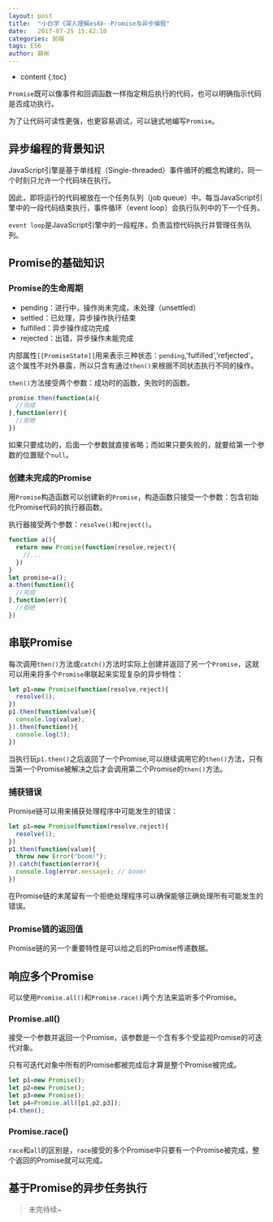 ```yaml
---
layout: post
title:  "小白学《深入理解es6》--Promise与异步编程"
date:   2017-07-25 15:42:10
categories: 前端
tags: ES6
author: 薛彬
---
```


* content
{:toc}





`Promise`既可以像事件和回调函数一样指定稍后执行的代码，也可以明确指示代码是否成功执行。

为了让代码可读性更强，也更容易调试，可以链式地编写`Promise`。

## 异步编程的背景知识

JavaScript引擎是基于单线程（Single-threaded）事件循环的概念构建的，同一个时刻只允许一个代码块在执行。

因此，即将运行的代码被放在一个任务队列（job queue）中。每当JavaScript引擎中的一段代码结束执行，事件循环（event loop）会执行队列中的下一个任务。

`event loop`是JavaScript引擎中的一段程序，负责监控代码执行并管理任务队列。

## Promise的基础知识

### Promise的生命周期

- pending：进行中，操作尚未完成，未处理（unsettled）
- settled：已处理，异步操作执行结束
- fulfilled：异步操作成功完成
- rejected：出错，异步操作未能完成

内部属性`[[PromiseState]]`用来表示三种状态：`pending`,'fulfilled','refjected'。这个属性不对外暴露，所以只含有通过`then()`来根据不同状态执行不同的操作。

`then()`方法接受两个参数：成功时的函数，失败时的函数。

```javascript
promise.then(function(a){
  //完成
},function(err){
  //拒绝
})
```

如果只要成功的，后面一个参数就直接省略；而如果只要失败的，就要给第一个参数的位置赋个`null`。

### 创建未完成的Promise

用`Promise`构造函数可以创建新的`Promise`，构造函数只接受一个参数：包含初始化Promise代码的执行器函数。

执行器接受两个参数：`resolve()`和`reject()`。

```javascript
function a(){
  return new Promise(function(resolve,reject){
    //...  
  })
}
let promise=a();
a.then(function(){
  //完成
},function(err){
  //拒绝
})
```

## 串联Promise

每次调用`then()`方法或`catch()`方法时实际上创建并返回了另一个`Promise`，这就可以用来将多个`Promise`串联起来实现复杂的异步特性：

```javascript
let p1=new Promise(function(resolve,reject){
  resolve(1);
})
p1.then(function(value){
  console.log(value);
}).then(function(){
  console.log(3);
})
```

当执行玩`p1.then()`之后返回了一个Promise,可以继续调用它的`then()`方法，只有当第一个Promise被解决之后才会调用第二个Promise的`then()`方法。

### 捕获错误

Promise链可以用来捕获处理程序中可能发生的错误：

```javascript
let p1=new Promise(function(resolve,reject){
  resolve(1);
})
p1.then(function(value){
  throw new Error("boom!");
}).catch(function(error){
  console.log(error.message); // boom!
})
```

在Promise链的末尾留有一个拒绝处理程序可以确保能够正确处理所有可能发生的错误。

### Promise链的返回值

Promise链的另一个重要特性是可以给之后的Promise传递数据。

## 响应多个Promise

可以使用`Promise.all()`和`Promise.race()`两个方法来监听多个Promise。

### Promise.all()

接受一个参数并返回一个Promise，该参数是一个含有多个受监视Promise的可迭代对象。

只有可迭代对象中所有的Promise都被完成后才算是整个Promise被完成。

```javascript
let p1=new Promise();
let p2=new Promise();
let p3=new Promise();
let p4=Promise.all([p1,p2,p3]);
p4.then();
```

### Promise.race()

`race`和`all`的区别是，`race`接受的多个Promise中只要有一个Promise被完成，整个返回的Promise就可以完成。

## 基于Promise的异步任务执行

> 未完待续~
